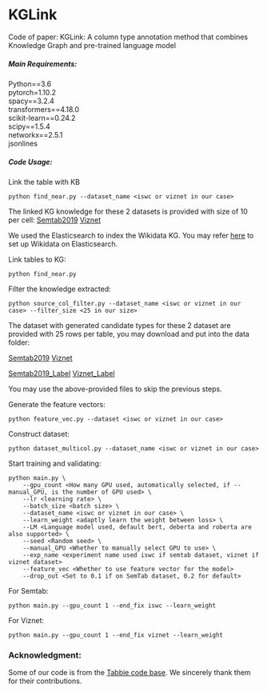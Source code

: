 # KGLink
Code of paper: KGLink: A column type annotation method that combines Knowledge Graph and pre-trained language model

##### Main Requirements:
Python==3.6  
pytorch=1.10.2  
spacy==3.2.4  
transformers==4.18.0  
scikit-learn==0.24.2  
scipy==1.5.4  
networkx==2.5.1  
jsonlines

##### Code Usage:
Link the table with KB

```
python find_near.py --dataset_name <iswc or viznet in our case>
```

The linked KG knowledge for these 2 datasets is provided with size of 10 per cell:
[Semtab2019](https://hkustconnect-my.sharepoint.com/:u:/g/personal/ywangnx_connect_ust_hk/EccsTGgIbO9Mpz-EgKuInbcBypnZEQEc7EVGLVF13MIxRw?e=Bf3pS7)
[Viznet](https://hkustconnect-my.sharepoint.com/:u:/g/personal/ywangnx_connect_ust_hk/EVR1F6SqxJ1EteoBfPb23n4BR_ZJAO-Vs4lAGflxLMcSjA?e=WRF7Am)

We used the Elasticsearch to index the Wikidata KG. You may refer [here](https://github.com/Zinc-30/wikidata_es_index) to set up Wikidata on Elasticsearch.

Link tables to KG:

```
python find_near.py 
```

Filter the knowledge extracted:

```
python source_col_filter.py --dataset_name <iswc or viznet in our case> --filter_size <25 in our size>
```



The dataset with generated candidate types for these 2 dataset are provided with 25 rows per table, you may download and put into the data folder:


[Semtab2019](https://hkustconnect-my.sharepoint.com/:u:/g/personal/ywangnx_connect_ust_hk/EZsDhOj-_WVHqnoC6z4pjLUB_IPISAphcCSsVQwE9_UxGQ?e=fIFagD)
[Viznet](https://hkustconnect-my.sharepoint.com/:u:/g/personal/ywangnx_connect_ust_hk/EUkie95dLndFoSgXsodC1CsB7X0Z0XlYuTv2ZGvJvixrVw?e=kfQdC6)


[Semtab2019_Label](https://hkustconnect-my.sharepoint.com/:u:/g/personal/ywangnx_connect_ust_hk/Edk6OjMqTmJJs_vJUGz4Yh4BMy7Iaw2VMJ28JkKxIA7ezw?e=CGPcNv)
[Viznet_Label](https://hkustconnect-my.sharepoint.com/:u:/g/personal/ywangnx_connect_ust_hk/EeEYQaK8RkFNtMLqYE1DDBcBbubN9pSmzjHuQxvUTKRmUw?e=4ThT5X)

You may use the above-provided files to skip the previous steps.

Generate the feature vectors:

```
python feature_vec.py --dataset <iswc or viznet in our case>
```

Construct dataset:
```
python dataset_multicol.py --dataset_name <iswc or viznet in our case>
```

Start training and validating:
```
python main.py \
    --gpu_count <How many GPU used, automatically selected, if --manual_GPU, is the number of GPU used> \
    --lr <learning rate> \
    --batch_size <batch size> \
    --dataset_name <iswc or viznet in our case> \
    --learn_weight <adaptly learn the weight between loss> \
    --LM <Language model used, default bert, deberta and roberta are also supported> \
    --seed <Random seed> \
    --manual_GPU <Whether to manually select GPU to use> \
    --exp_name <experiment name used iswc if semtab dataset, viznet if viznet dataset>
    --feature_vec <Whether to use feature vector for the model>
    --drop_out <Set to 0.1 if on SemTab dataset, 0.2 for default>
```
For Semtab:
```
python main.py --gpu_count 1 --end_fix iswc --learn_weight
```
For Viznet:
```
python main.py --gpu_count 1 --end_fix viznet --learn_weight
```
### Acknowledgment:
Some of our code is from the [Tabbie code base](https://github.com/SFIG611/tabbie). We sincerely thank them for their contributions.


